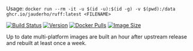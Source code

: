 
Usage: `docker run --rm -it -u $(id -u):$(id -g) -v $(pwd):/data ghcr.io/jauderho/ruff:latest <FILENAME> `

[![Build Status](https://github.com/jauderho/dockerfiles/workflows/ruff/badge.svg)](https://github.com/jauderho/dockerfiles/actions)
[![Version](https://img.shields.io/docker/v/jauderho/ruff/latest)](https://github.com/astral-sh/ruff/)
[![Docker Pulls](https://img.shields.io/docker/pulls/jauderho/ruff)](https://hub.docker.com/r/jauderho/ruff/)
[![Image Size](https://img.shields.io/docker/image-size/jauderho/ruff/latest)](https://hub.docker.com/r/jauderho/ruff/)

Up to date multi-platform images are built an hour after upstream release and rebuilt at least once a week.
